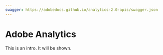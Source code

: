 ```yaml
---
swagger: https://adobedocs.github.io/analytics-2.0-apis/swagger.json
---
```


# Adobe Analytics

This is an intro. It will be shown.